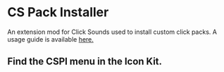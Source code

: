 # CS Pack Installer
An extension mod for Click Sounds used to install custom click packs.
A usage guide is available [here.](https://clicksounds.github.io/clicks/cspihelp.html)
## Find the CSPI menu in the Icon Kit.
